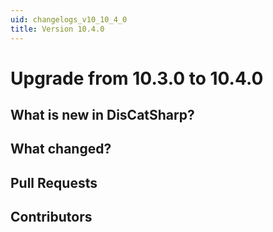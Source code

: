 ```yaml
---
uid: changelogs_v10_10_4_0
title: Version 10.4.0
---
```


# Upgrade from **10.3.0** to **10.4.0**

## What is new in DisCatSharp?

## What changed?

## Pull Requests

## Contributors

